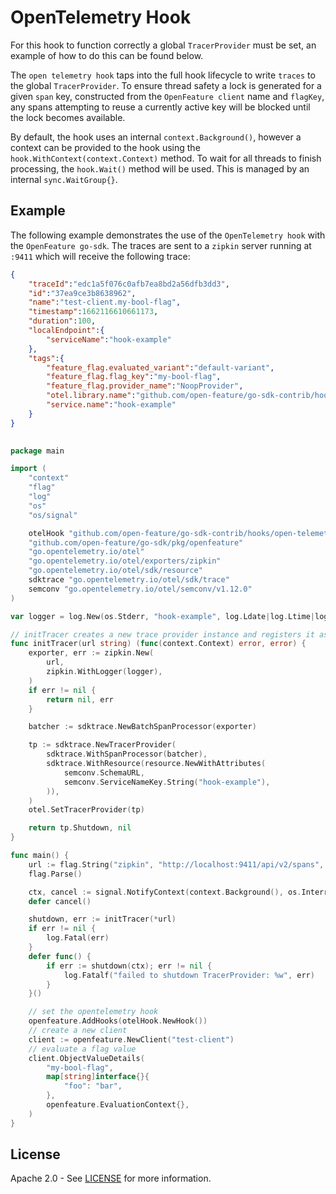 # OpenTelemetry Hook

For this hook to function correctly a global `TracerProvider` must be set, an example of how to do this can be found below.

The `open telemetry hook` taps into the full hook lifecycle to write `traces` to the global `TracerProvider`.
To ensure thread safety a lock is generated for a given `span` key, constructed from the `OpenFeature client` name and `flagKey`, any 
spans attempting to reuse a currently active key will be blocked until the lock becomes available.

By default, the hook uses an internal `context.Background()`, however a context can be provided to the hook using the 
`hook.WithContext(context.Context)` method.
To wait for all threads to finish processing, the `hook.Wait()` method will be used. This is managed by an internal `sync.WaitGroup{}`.
## Example
The following example demonstrates the use of the `OpenTelemetry hook` with the `OpenFeature go-sdk`. The traces are sent to a `zipkin` server running at `:9411` which will receive the following trace:
```json
{
    "traceId":"edc1a5f076c0afb7ea8bd2a56dfb3dd3",
    "id":"37ea9ce3b8638962",
    "name":"test-client.my-bool-flag",
    "timestamp":1662116610661173,
    "duration":100,
    "localEndpoint":{
        "serviceName":"hook-example"
    },
    "tags":{
        "feature_flag.evaluated_variant":"default-variant",
        "feature_flag.flag_key":"my-bool-flag",
        "feature_flag.provider_name":"NoopProvider",
        "otel.library.name":"github.com/open-feature/go-sdk-contrib/hooks/opentelemetry",
        "service.name":"hook-example"
    }
}
            
```

```go
package main

import (
	"context"
	"flag"
	"log"
	"os"
	"os/signal"

	otelHook "github.com/open-feature/go-sdk-contrib/hooks/open-telemetry/pkg"
	"github.com/open-feature/go-sdk/pkg/openfeature"
	"go.opentelemetry.io/otel"
	"go.opentelemetry.io/otel/exporters/zipkin"
	"go.opentelemetry.io/otel/sdk/resource"
	sdktrace "go.opentelemetry.io/otel/sdk/trace"
	semconv "go.opentelemetry.io/otel/semconv/v1.12.0"
)

var logger = log.New(os.Stderr, "hook-example", log.Ldate|log.Ltime|log.Llongfile)

// initTracer creates a new trace provider instance and registers it as global trace provider.
func initTracer(url string) (func(context.Context) error, error) {
	exporter, err := zipkin.New(
		url,
		zipkin.WithLogger(logger),
	)
	if err != nil {
		return nil, err
	}

	batcher := sdktrace.NewBatchSpanProcessor(exporter)

	tp := sdktrace.NewTracerProvider(
		sdktrace.WithSpanProcessor(batcher),
		sdktrace.WithResource(resource.NewWithAttributes(
			semconv.SchemaURL,
			semconv.ServiceNameKey.String("hook-example"),
		)),
	)
	otel.SetTracerProvider(tp)

	return tp.Shutdown, nil
}

func main() {
	url := flag.String("zipkin", "http://localhost:9411/api/v2/spans", "zipkin url")
	flag.Parse()

	ctx, cancel := signal.NotifyContext(context.Background(), os.Interrupt)
	defer cancel()

	shutdown, err := initTracer(*url)
	if err != nil {
		log.Fatal(err)
	}
	defer func() {
		if err := shutdown(ctx); err != nil {
			log.Fatalf("failed to shutdown TracerProvider: %w", err)
		}
	}()

	// set the opentelemetry hook
	openfeature.AddHooks(otelHook.NewHook())
	// create a new client
	client := openfeature.NewClient("test-client")
	// evaluate a flag value
    client.ObjectValueDetails(
		"my-bool-flag",
		map[string]interface{}{
			"foo": "bar",
		},
		openfeature.EvaluationContext{},
	)
}

```

## License

Apache 2.0 - See [LICENSE](./../../LICENSE) for more information.
